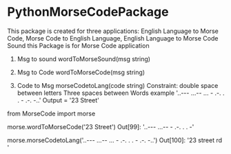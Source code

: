 # PythonMorseCodePackage
This package is created for three applications: English Language to Morse Code,  Morse Code to English Language, English Language to Morse Code Sound
this Package is for Morse Code application


1) Msg to sound
wordToMorseSound(msg string)

2) Msg to Code
wordToMorseCode(msg string)

3) Code to Msg
morseCodetoLang(code string)
Constraint:
double space between letters
Three spaces between Words
example
'..---  ...--     ...  -  .-.  .  .  -     .-.  -..'
Output = '23 Street'


from MorseCode import morse

morse.wordToMorseCode('23 Street')
Out[99]: '..---  ...--     -  .-.  .  .  -'

morse.morseCodetoLang('..---  ...--     ...  -  .-.  .  .  -     .-.  -..')
Out[100]: '23 street rd '

